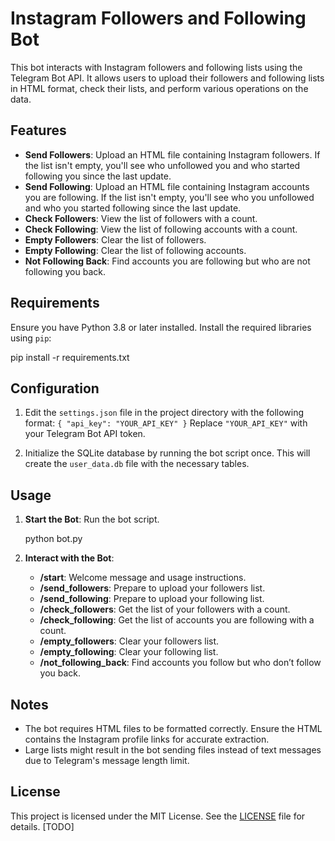 # Instagram Followers and Following Bot

This bot interacts with Instagram followers and following lists using the Telegram Bot API. It allows users to upload their followers and following lists in HTML format, check their lists, and perform various operations on the data.

## Features

- **Send Followers**: Upload an HTML file containing Instagram followers. If the list isn't empty, you'll see who unfollowed you and who started following you since the last update.
- **Send Following**: Upload an HTML file containing Instagram accounts you are following. If the list isn't empty, you'll see who you unfollowed and who you started following since the last update.
- **Check Followers**: View the list of followers with a count.
- **Check Following**: View the list of following accounts with a count.
- **Empty Followers**: Clear the list of followers.
- **Empty Following**: Clear the list of following accounts.
- **Not Following Back**: Find accounts you are following but who are not following you back.

## Requirements

Ensure you have Python 3.8 or later installed. Install the required libraries using `pip`:

pip install -r requirements.txt

## Configuration

1. Edit the `settings.json` file in the project directory with the following format:
    `
    {
        "api_key": "YOUR_API_KEY"
    }
    `
   Replace `"YOUR_API_KEY"` with your Telegram Bot API token.

2. Initialize the SQLite database by running the bot script once. This will create the `user_data.db` file with the necessary tables.

## Usage

1. **Start the Bot**: Run the bot script.

    python bot.py

2. **Interact with the Bot**:
    - **/start**: Welcome message and usage instructions.
    - **/send_followers**: Prepare to upload your followers list.
    - **/send_following**: Prepare to upload your following list.
    - **/check_followers**: Get the list of your followers with a count.
    - **/check_following**: Get the list of accounts you are following with a count.
    - **/empty_followers**: Clear your followers list.
    - **/empty_following**: Clear your following list.
    - **/not_following_back**: Find accounts you follow but who don’t follow you back.

## Notes

- The bot requires HTML files to be formatted correctly. Ensure the HTML contains the Instagram profile links for accurate extraction.
- Large lists might result in the bot sending files instead of text messages due to Telegram's message length limit.

## License

This project is licensed under the MIT License. See the [LICENSE](LICENSE) file for details. [TODO]
